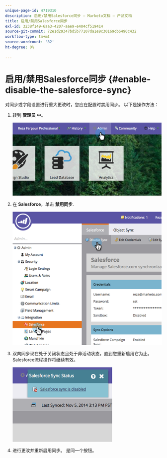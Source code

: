 ```yaml
---
unique-page-id: 4719310
description: 启用/禁用Salesforce同步 — Marketo文档 — 产品文档
title: 启用/禁用Salesforce同步
exl-id: 3238f149-6aa3-4207-aae9-e404cf519414
source-git-commit: 72e1d29347bd5b77107da1e9c30169cb6490c432
workflow-type: tm+mt
source-wordcount: '82'
ht-degree: 0%

---
```


# 启用/禁用Salesforce同步 {#enable-disable-the-salesforce-sync}

对同步或字段设置进行重大更改时，您应在配置时禁用同步。 以下是操作方法：

1. 转到 **管理员** 中。

   ![](assets/image2014-12-10-13-3a24-3a35.png)

1. 在 **Salesforce**，单击 **禁用同步**.

   ![](assets/image2014-12-10-13-3a24-3a47.png)

1. 双向同步现在处于关闭状态且处于非活动状态，直到您重新启用它为止。 Salesforce流程操作将继续有效。

   ![](assets/image2014-12-10-13-3a24-3a58.png)

1. 进行更改并重新启用同步。 是同一个按钮。
